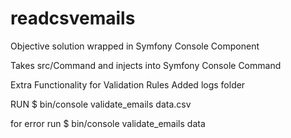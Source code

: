 # readcsvemails
Objective solution wrapped in Symfony Console Component

Takes src/Command and injects into Symfony Console Command

Extra Functionality for Validation Rules 
Added logs folder

RUN
$ bin/console validate_emails data.csv

for error run
$ bin/console validate_emails data
